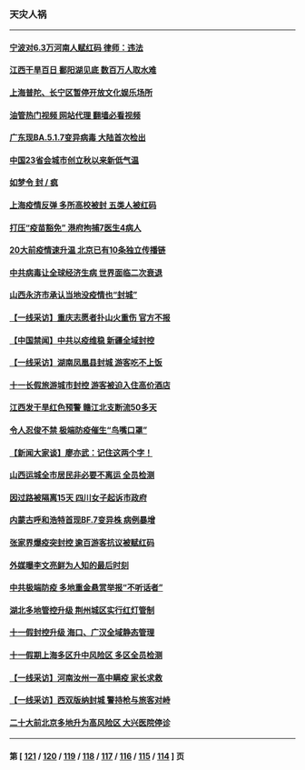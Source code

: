 ### 天灾人祸
---
#### [宁波对6.3万河南人赋红码 律师：违法](../../pages/ncid280/n13842291.md?10102045) 
#### [江西干旱百日 鄱阳湖见底 数百万人取水难](../../pages/ncid280/n13842301.md?10102045) 
#### [上海普陀、长宁区暂停开放文化娱乐场所](../../pages/ncid280/n13842165.md?10102045) 
#### [油管热门视频 网站代理 翻墙必看视频](http://209.222.30.114:81/youtube.html?10102045)
#### [广东现BA.5.1.7变异病毒 大陆首次检出](../../pages/ncid280/n13842198.md?10102045) 
#### [中国23省会城市创立秋以来新低气温](../../pages/ncid280/n13842040.md?10102045) 
#### [如梦令 封 / 疯](../../pages/ncid280/n13841968.md?10102045) 
#### [上海疫情反弹 多所高校被封 五类人被红码](../../pages/ncid280/n13841848.md?10102045) 
#### [打压“疫苗豁免” 港府拘捕7医生4病人](../../pages/ncid280/n13841603.md?10102045) 
#### [20大前疫情速升温 北京已有10条独立传播链](../../pages/ncid280/n13841535.md?10102045) 
#### [中共病毒让全球经济生病 世界面临二次衰退](../../pages/ncid280/n13841569.md?10102045) 
#### [山西永济市承认当地没疫情也“封城”](../../pages/ncid280/n13841551.md?10102045) 
#### [【一线采访】重庆志愿者扑山火重伤 官方不报](../../pages/ncid280/n13841380.md?10102045) 
#### [【中国禁闻】中共以疫维稳 新疆全域封控](../../pages/ncid280/n13841371.md?10102045) 
#### [【一线采访】湖南凤凰县封城 游客吃不上饭](../../pages/ncid280/n13841274.md?10102045) 
#### [十一长假旅游城市封控 游客被迫入住高价酒店](../../pages/ncid280/n13841322.md?10102045) 
#### [江西发干旱红色预警 赣江北支断流50多天](../../pages/ncid280/n13841154.md?10102045) 
#### [令人忍俊不禁 极端防疫催生“鸟嘴口罩”](../../pages/ncid280/n13840707.md?10102045) 
#### [【新闻大家谈】廖亦武：记住这两个字！](../../pages/ncid280/n13840556.md?10102045) 
#### [山西运城全市居民非必要不离运 全员检测](../../pages/ncid280/n13840854.md?10102045) 
#### [因过路被隔离15天 四川女子起诉市政府](../../pages/ncid280/n13840759.md?10102045) 
#### [内蒙古呼和浩特首现BF.7变异株 病例暴增](../../pages/ncid280/n13840684.md?10102045) 
#### [张家界爆疫突封控 逾百游客抗议被赋红码](../../pages/ncid280/n13840508.md?10102045) 
#### [外媒曝李文亮鲜为人知的最后时刻](../../pages/ncid280/n13840198.md?10102045) 
#### [中共极端防疫 多地重金悬赏举报“不听话者”](../../pages/ncid280/n13840396.md?10102045) 
#### [湖北多地管控升级 荆州城区实行红灯管制](../../pages/ncid280/n13839900.md?10102045) 
#### [十一假封控升级 海口、广汉全域静态管理](../../pages/ncid280/n13839788.md?10102045) 
#### [十一假期上海多区升中风险区 多区全员检测](../../pages/ncid280/n13839748.md?10102045) 
#### [【一线采访】河南汝州一高中瞒疫 家长求救](../../pages/ncid280/n13839669.md?10102045) 
#### [【一线采访】西双版纳封城 警持枪与旅客对峙](../../pages/ncid280/n13839313.md?10102045) 
#### [二十大前北京多地升为高风险区 大兴医院停诊](../../pages/ncid280/n13839362.md?10102045) 

---
#### 第 [ [121](./121.md?10102045) / [120](./120.md?10102045) / [119](./119.md?10102045) / [118](./118.md?10102045) / [117](./117.md?10102045) / [116](./116.md?10102045) / [115](./115.md?10102045) / [114](./114.md?10102045) ] 页
